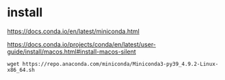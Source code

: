 # install

https://docs.conda.io/en/latest/miniconda.html

https://docs.conda.io/projects/conda/en/latest/user-guide/install/macos.html#install-macos-silent

```
wget https://repo.anaconda.com/miniconda/Miniconda3-py39_4.9.2-Linux-x86_64.sh
```

